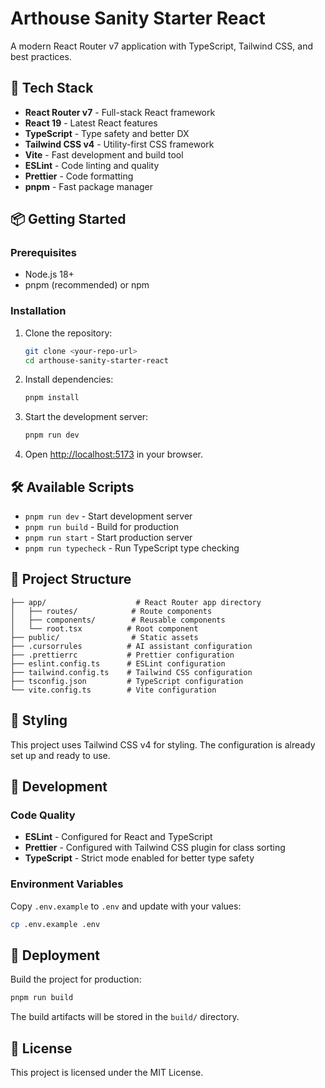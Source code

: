 # Arthouse Sanity Starter React

A modern React Router v7 application with TypeScript, Tailwind CSS, and best practices.

## 🚀 Tech Stack

- **React Router v7** - Full-stack React framework
- **React 19** - Latest React features
- **TypeScript** - Type safety and better DX
- **Tailwind CSS v4** - Utility-first CSS framework
- **Vite** - Fast development and build tool
- **ESLint** - Code linting and quality
- **Prettier** - Code formatting
- **pnpm** - Fast package manager

## 📦 Getting Started

### Prerequisites

- Node.js 18+ 
- pnpm (recommended) or npm

### Installation

1. Clone the repository:
   ```bash
   git clone <your-repo-url>
   cd arthouse-sanity-starter-react
   ```

2. Install dependencies:
   ```bash
   pnpm install
   ```

3. Start the development server:
   ```bash
   pnpm run dev
   ```

4. Open [http://localhost:5173](http://localhost:5173) in your browser.

## 🛠 Available Scripts

- `pnpm run dev` - Start development server
- `pnpm run build` - Build for production
- `pnpm run start` - Start production server
- `pnpm run typecheck` - Run TypeScript type checking

## 📁 Project Structure

```
├── app/                    # React Router app directory
│   ├── routes/            # Route components
│   ├── components/        # Reusable components
│   └── root.tsx          # Root component
├── public/                # Static assets
├── .cursorrules          # AI assistant configuration
├── .prettierrc           # Prettier configuration
├── eslint.config.ts      # ESLint configuration
├── tailwind.config.ts    # Tailwind CSS configuration
├── tsconfig.json         # TypeScript configuration
└── vite.config.ts        # Vite configuration
```

## 🎨 Styling

This project uses Tailwind CSS v4 for styling. The configuration is already set up and ready to use.

## 🔧 Development

### Code Quality

- **ESLint** - Configured for React and TypeScript
- **Prettier** - Configured with Tailwind CSS plugin for class sorting
- **TypeScript** - Strict mode enabled for better type safety

### Environment Variables

Copy `.env.example` to `.env` and update with your values:

```bash
cp .env.example .env
```

## 🚢 Deployment

Build the project for production:

```bash
pnpm run build
```

The build artifacts will be stored in the `build/` directory.

## 📝 License

This project is licensed under the MIT License.
